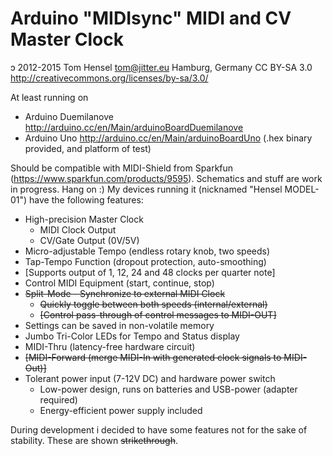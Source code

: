 Arduino "MIDIsync" MIDI and CV Master Clock
=
ɔ 2012-2015 Tom Hensel <tom@jitter.eu> Hamburg, Germany
CC BY-SA 3.0 http://creativecommons.org/licenses/by-sa/3.0/

At least running on
- Arduino Duemilanove http://arduino.cc/en/Main/arduinoBoardDuemilanove
- Arduino Uno http://arduino.cc/en/Main/arduinoBoardUno (.hex binary provided, and platform of test)

Should be compatible with MIDI-Shield from Sparkfun (https://www.sparkfun.com/products/9595).
Schematics and stuff are work in progress. Hang on :)
My devices running it (nicknamed "Hensel MODEL-01") have the following features:

- High-precision Master Clock
	- MIDI Clock Output
	- CV/Gate Output (0V/5V)
- Micro-adjustable Tempo (endless rotary knob, two speeds)
- Tap-Tempo Function (dropout protection, auto-smoothing)
- [Supports output of 1, 12, 24 and 48 clocks per quarter note]
- Control MIDI Equipment (start, continue, stop)
- ~~Split-Mode - Synchronize to external MIDI Clock~~
	- ~~Quickly toggle between both speeds (internal/external)~~
	- ~~[Control pass-through of control messages to MIDI-OUT]~~
- Settings can be saved in non-volatile memory
- Jumbo Tri-Color LEDs for Tempo and Status display
- MIDI-Thru (latency-free hardware circuit)
- ~~[MIDI-Forward (merge MIDI-In with generated clock signals to MIDI-Out)]~~
- Tolerant power input (7-12V DC) and hardware power switch
	- Low-power design, runs on batteries and USB-power (adapter required)
	- Energy-efficient power supply included

During development i decided to have some features not for the sake of stability. These are shown ~~strikethrough~~.
